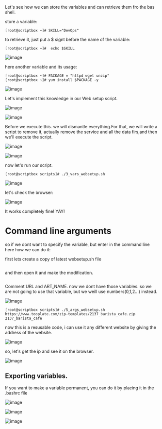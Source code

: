 Let's see how we can store the variables and can retrieve them fro the bas shell.

store a variable:
```
[root@scriptbox ~]# SKILL="DevOps"
```
to retrieve it, just put a $ signt before the name of the variable:
```
[root@scriptbox ~]#  echo $SKILL
```
![image](https://github.com/bengisugelin/DevOps/assets/113550043/eb639f84-0e1a-4de9-a0a3-40ac9adc9274)

here another variable and its usage:
```
[root@scriptbox ~]# PACKAGE = "httpd wget unzip"
[root@scriptbox ~]# yum install $PACKAGE -y
```

![image](https://github.com/bengisugelin/DevOps/assets/113550043/75ca1e6f-cf01-42e8-9979-1876cb414974)


Let's implement this knowledge in our Web setup script.

![image](https://github.com/bengisugelin/DevOps/assets/113550043/c709015b-d7ce-479e-8b0e-c41a2175ebe8)

![image](https://github.com/bengisugelin/DevOps/assets/113550043/f6f383b7-b2a8-4a71-bc3c-aa41672254fe)

Before we execute this. we will dismantle everything.For that, we will write a script to remove it, actually remove the service and all the data firs,and then we'll execute the script.

![image](https://github.com/bengisugelin/DevOps/assets/113550043/a04593ed-0f69-46fa-8e0e-8ff2783f684c)

![image](https://github.com/bengisugelin/DevOps/assets/113550043/955328d3-b229-4be2-9da6-94911de6bbe9)

now let's run our script.
```
[root@scriptbox scripts]# ./3_vars_websetup.sh
```

![image](https://github.com/bengisugelin/DevOps/assets/113550043/58fb630d-3c3a-4e3c-a5c5-0cc8a63ceaed)

let's check the browser:

![image](https://github.com/bengisugelin/DevOps/assets/113550043/5f55828f-655b-413e-8625-337e07c31976)

It works completely fine! YAY!


# Command line arguments

so if we dont want to specify the variable, but enter in the command line here how we can do it:

first lets create a copy of latest websetup.sh file

```
```
and then open it and make the modification.
```
```

Comment URL and ART_NAME. now we dont have those variables. so we are not going to use that variable, but we weill use numbers(0,1,2...) instead.

![image](https://github.com/bengisugelin/DevOps/assets/113550043/c07a1eed-0a32-458a-91ed-3e9580f1090b)

```
[root@scriptbox scripts]# ./5_args_websetup.sh https://www.tooplate.com/zip-templates/2137_barista_cafe.zip 2137_barista_cafe
```

now this is a resusable code, i can use it any different website by giving the address of the website.

![image](https://github.com/bengisugelin/DevOps/assets/113550043/df24cc11-71a3-4420-853b-7e12b7977d78)

so, let's get the ip and see it on the browser.

![image](https://github.com/bengisugelin/DevOps/assets/113550043/c83a0d23-cddc-4dd8-8b0a-8f6236c393d8)


## Exporting variables.

If you want to make a variable permanent, you can do it by placing it in the .bashrc file

![image](https://github.com/bengisugelin/DevOps/assets/113550043/19a623a8-47ab-4c60-b92b-d254acc7af0a)

![image](https://github.com/bengisugelin/DevOps/assets/113550043/e8b88a8f-9a5a-4e1e-8e42-3fc757e01006)

![image](https://github.com/bengisugelin/DevOps/assets/113550043/fe86fbbf-81e9-4354-b8fb-133558c552fc)


